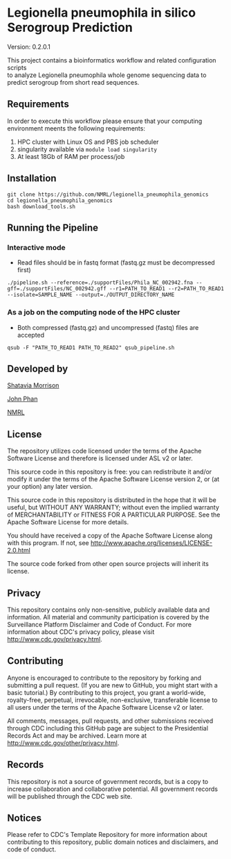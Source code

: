 # Legionella pneumophila in silico Serogroup Prediction

Version: 0.2.0.1

This project contains a bioinformatics workflow and related configuration scripts     </br> to analyze Legionella pneumophila whole genome sequencing data to predict serogroup from short read sequences.

## Requirements

In order to execute this workflow please ensure that your computing environment meents the following requirements:

1. HPC cluster with Linux OS and PBS job scheduler
2. singularity available via ```module load singularity```
3. At least 18Gb of RAM per process/job
    
## Installation
```
git clone https://github.com/NMRL/legionella_pneumophila_genomics
cd legionella_pneumophila_genomics
bash download_tools.sh
```

## Running the Pipeline
### Interactive mode 
 - Read files should be in fastq format (fastq.gz must be decompressed first)
```
./pipeline.sh --reference=./supportFiles/Phila_NC_002942.fna --gff=./supportFiles/NC_002942.gff --r1=PATH_TO_READ1 --r2=PATH_TO_READ1 --isolate=SAMPLE_NAME --output=./OUTPUT_DIRECTORY_NAME
```
### As a job on the computing node of the HPC cluster
 - Both compressed (fastq.gz) and uncompressed (fastq) files are accepted
```
qsub -F "PATH_TO_READ1 PATH_TO_READ2" qsub_pipeline.sh
```

## Developed by

[Shatavia Morrison](https://github.com/SMorrison42)


[John Phan](https://github.com/jhphan)


[NMRL](https://github.com/NMRL)


## License

The repository utilizes code licensed under the terms of the Apache Software License and therefore is licensed under ASL v2 or later.

This source code in this repository is free: you can redistribute it and/or modify it under the terms of the Apache Software License version 2, or (at your option) any later version.

This source code in this repository is distributed in the hope that it will be useful, but WITHOUT ANY WARRANTY; without even the implied warranty of MERCHANTABILITY or FITNESS FOR A PARTICULAR PURPOSE. See the Apache Software License for more details.

You should have received a copy of the Apache Software License along with this program. If not, see http://www.apache.org/licenses/LICENSE-2.0.html

The source code forked from other open source projects will inherit its license.

## Privacy

This repository contains only non-sensitive, publicly available data and information. All material and community participation is covered by the Surveillance Platform Disclaimer and Code of Conduct. For more information about CDC's privacy policy, please visit http://www.cdc.gov/privacy.html.

## Contributing

Anyone is encouraged to contribute to the repository by forking and submitting a pull request. (If you are new to GitHub, you might start with a basic tutorial.) By contributing to this project, you grant a world-wide, royalty-free, perpetual, irrevocable, non-exclusive, transferable license to all users under the terms of the Apache Software License v2 or later.

All comments, messages, pull requests, and other submissions received through CDC including this GitHub page are subject to the Presidential Records Act and may be archived. Learn more at http://www.cdc.gov/other/privacy.html.

## Records

This repository is not a source of government records, but is a copy to increase collaboration and collaborative potential. All government records will be published through the CDC web site.

## Notices

Please refer to CDC's Template Repository for more information about contributing to this repository, public domain notices and disclaimers, and code of conduct.
